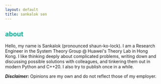 ```yaml
---
layout: default
title: sankalok sen
---
```


## <span style="color:#00b29a">about</span>

Hello, my name is Sankalok (pronounced shaun-ko-lock). I am a Research Engineer in the System Theory Group @ Huawei's Theory Lab in Hong Kong. I like thinking deeply about complicated problems, writing down and discussing possible solutions with colleagues, and tinkering them out in modern Python and C++20. I also try to publish once in a while. 



**_Disclaimer:_** Opinions are my own and do not reflect those of my employer. 
